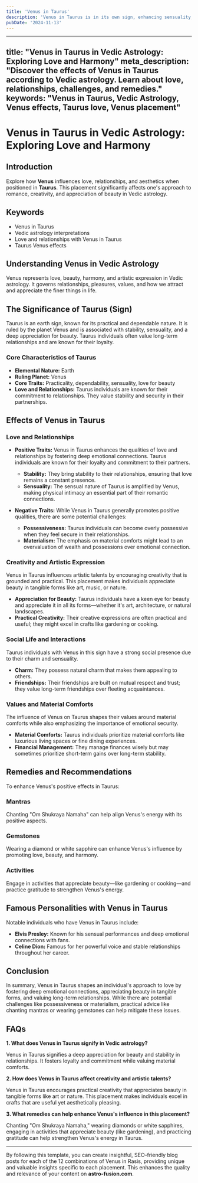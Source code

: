 ```yaml
---
title: 'Venus in Taurus'
description: 'Venus in Taurus is in its own sign, enhancing sensuality, stability, and appreciation for beauty. Individuals value comfort, are loyal in relationships, and have a strong connection to the material world,  in Vedic Astrology'
pubDate: '2024-11-13'
---
```


--- 
title: "Venus in Taurus in Vedic Astrology: Exploring Love and Harmony"
meta_description: "Discover the effects of Venus in Taurus according to Vedic astrology. Learn about love, relationships, challenges, and remedies."
keywords: "Venus in Taurus, Vedic Astrology, Venus effects, Taurus love, Venus placement"
---

# Venus in Taurus in Vedic Astrology: Exploring Love and Harmony

## Introduction

Explore how **Venus** influences love, relationships, and aesthetics when positioned in **Taurus**. This placement significantly affects one's approach to romance, creativity, and appreciation of beauty in Vedic astrology.

## Keywords

- Venus in Taurus
- Vedic astrology interpretations
- Love and relationships with Venus in Taurus
- Taurus Venus effects

## Understanding Venus in Vedic Astrology

Venus represents love, beauty, harmony, and artistic expression in Vedic astrology. It governs relationships, pleasures, values, and how we attract and appreciate the finer things in life.

## The Significance of Taurus (Sign)

Taurus is an earth sign, known for its practical and dependable nature. It is ruled by the planet Venus and is associated with stability, sensuality, and a deep appreciation for beauty. Taurus individuals often value long-term relationships and are known for their loyalty.

### Core Characteristics of Taurus

- **Elemental Nature:** Earth
- **Ruling Planet:** Venus
- **Core Traits:** Practicality, dependability, sensuality, love for beauty
- **Love and Relationships:** Taurus individuals are known for their commitment to relationships. They value stability and security in their partnerships.

## Effects of Venus in Taurus

### Love and Relationships

- **Positive Traits:** Venus in Taurus enhances the qualities of love and relationships by fostering deep emotional connections. Taurus individuals are known for their loyalty and commitment to their partners.
  - **Stability:** They bring stability to their relationships, ensuring that love remains a constant presence.
  - **Sensuality:** The sensual nature of Taurus is amplified by Venus, making physical intimacy an essential part of their romantic connections.

- **Negative Traits:** While Venus in Taurus generally promotes positive qualities, there are some potential challenges:
  - **Possessiveness:** Taurus individuals can become overly possessive when they feel secure in their relationships.
  - **Materialism:** The emphasis on material comforts might lead to an overvaluation of wealth and possessions over emotional connection.

### Creativity and Artistic Expression

Venus in Taurus influences artistic talents by encouraging creativity that is grounded and practical. This placement makes individuals appreciate beauty in tangible forms like art, music, or nature.

- **Appreciation for Beauty:** Taurus individuals have a keen eye for beauty and appreciate it in all its forms—whether it's art, architecture, or natural landscapes.
- **Practical Creativity:** Their creative expressions are often practical and useful; they might excel in crafts like gardening or cooking.

### Social Life and Interactions

Taurus individuals with Venus in this sign have a strong social presence due to their charm and sensuality.

- **Charm:** They possess natural charm that makes them appealing to others.
- **Friendships:** Their friendships are built on mutual respect and trust; they value long-term friendships over fleeting acquaintances.

### Values and Material Comforts

The influence of Venus on Taurus shapes their values around material comforts while also emphasizing the importance of emotional security.

- **Material Comforts:** Taurus individuals prioritize material comforts like luxurious living spaces or fine dining experiences.
- **Financial Management:** They manage finances wisely but may sometimes prioritize short-term gains over long-term stability.

## Remedies and Recommendations

To enhance Venus's positive effects in Taurus:

### Mantras

Chanting "Om Shukraya Namaha" can help align Venus's energy with its positive aspects.

### Gemstones

Wearing a diamond or white sapphire can enhance Venus's influence by promoting love, beauty, and harmony.

### Activities

Engage in activities that appreciate beauty—like gardening or cooking—and practice gratitude to strengthen Venus's energy.

## Famous Personalities with Venus in Taurus

Notable individuals who have Venus in Taurus include:

- **Elvis Presley:** Known for his sensual performances and deep emotional connections with fans.
- **Celine Dion:** Famous for her powerful voice and stable relationships throughout her career.

## Conclusion

In summary, Venus in Taurus shapes an individual's approach to love by fostering deep emotional connections, appreciating beauty in tangible forms, and valuing long-term relationships. While there are potential challenges like possessiveness or materialism, practical advice like chanting mantras or wearing gemstones can help mitigate these issues.

## FAQs

**1. What does Venus in Taurus signify in Vedic astrology?**

Venus in Taurus signifies a deep appreciation for beauty and stability in relationships. It fosters loyalty and commitment while valuing material comforts.

**2. How does Venus in Taurus affect creativity and artistic talents?**

Venus in Taurus encourages practical creativity that appreciates beauty in tangible forms like art or nature. This placement makes individuals excel in crafts that are useful yet aesthetically pleasing.

**3. What remedies can help enhance Venus's influence in this placement?**

Chanting "Om Shukraya Namaha," wearing diamonds or white sapphires, engaging in activities that appreciate beauty (like gardening), and practicing gratitude can help strengthen Venus's energy in Taurus.

---

By following this template, you can create insightful, SEO-friendly blog posts for each of the 12 combinations of Venus in Rasis, providing unique and valuable insights specific to each placement. This enhances the quality and relevance of your content on **astro-fusion.com**.